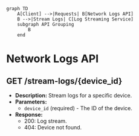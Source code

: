 ```mermaid
graph TD
    A[Client] -->|Requests| B[Network Logs API]
    B -->|Stream Logs| C[Log Streaming Service]
    subgraph API Grouping
        B
    end
```

# Network Logs API

## GET /stream-logs/{device_id}
- **Description:** Stream logs for a specific device.
- **Parameters:**
  - `device_id` (required) - The ID of the device.
- **Response:**
  - 200: Log stream.
  - 404: Device not found.